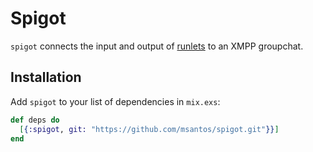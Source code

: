 # Spigot

`spigot` connects the input and output of
[runlets](https://github.com/msantos/runlet) to an XMPP groupchat.

## Installation

Add `spigot` to your list of dependencies in `mix.exs`:

```elixir
def deps do
  [{:spigot, git: "https://github.com/msantos/spigot.git"}}]
end
```
